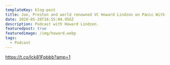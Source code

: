 ```yaml
---
templateKey: blog-post
title: Joe, Preston and world renowned VC Howard Lindzon on Panic With Friends
date: 2020-05-28T16:55:04.956Z
description: Podcast with Howard Lindzon.
featuredpost: true
featuredimage: /img/howard.webp
tags:
  - Podcast
---
```

https://t.co/Ick81Fpbbb?amp=1